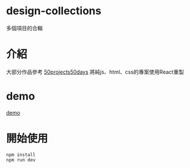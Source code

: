 # design-collections

多個項目的合輯

# 介紹

大部分作品參考 [50projects50days](https://github.com/bradtraversy/50projects50days) 將純js、html、css的專案使用React重製

# demo

[demo](https://design-collections.vercel.app/)

# 開始使用

```
npm install
npm run dev
```
